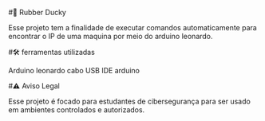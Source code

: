 #🔐 Rubber Ducky 

 Esse projeto tem a finalidade de executar comandos automaticamente para encontrar o IP de uma maquina por meio do arduino leonardo.

#🛠️ ferramentas utilizadas

   Arduino leonardo 
   cabo USB
   IDE arduino

#⚠️ Aviso Legal 

 Esse projeto é focado para estudantes de cibersegurança para ser usado em ambientes controlados e autorizados.
